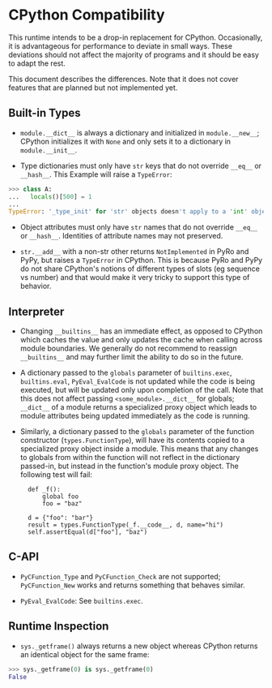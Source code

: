 CPython Compatibility
=====================

This runtime intends to be a drop-in replacement for CPython. Occasionally, it
is advantageous for performance to deviate in small ways. These deviations
should not affect the majority of programs and it should be easy to adapt the
rest.

This document describes the differences.  Note that it does not cover features
that are planned but not implemented yet.


Built-in Types
--------------

- `module.__dict__` is always a dictionary and initialized in `module.__new__`;
  CPython initializes it with `None` and only sets it to a dictionary in
  `module.__init__`.

- Type dictionaries must only have `str` keys that do not override `__eq__` or
  `__hash__`. This Example will raise a `TypeError`:
```python
>>> class A:
...   locals()[500] = 1
...
TypeError: '_type_init' for 'str' objects doesn't apply to a 'int' object
```

- Object attributes must only have `str` names that do not override `__eq__` or
  `__hash__`. Identities of attribute names may not preserved.

- `str.__add__` with a non-str other returns `NotImplemented` in PyRo and PyPy,
  but raises a `TypeError` in CPython. This is because PyRo and PyPy do not
  share CPython's notions of different types of slots (eg sequence vs number)
  and that would make it very tricky to support this type of behavior.

Interpreter
-----------

- Changing `__builtins__` has an immediate effect, as opposed to CPython which
  caches the value and only updates the cache when calling across module
  boundaries. We generally do not recommend to reassign `__builtins__` and may
  further limit the ability to do so in the future.

- A dictionary passed to the `globals` parameter of `builtins.exec`,
  `builtins.eval`, `PyEval_EvalCode` is not updated while the code is
  being executed, but will be updated only upon completion of the call.
  Note that this does not affect passing `<some_module>.__dict__` for
  globals; `__dict__` of a module returns a specialized proxy object
  which leads to module attributes being updated immediately as the
  code is running.

- Similarly, a dictionary passed to the `globals` parameter of the function
  constructor (`types.FunctionType`), will have its contents copied to a
  specialized proxy object inside a module. This means that any changes to
  globals from within the function will not reflect in the dictionary
  passed-in, but instead in the function's module proxy object. The following
  test will fail:

        def _f():
            global foo
            foo = "baz"

        d = {"foo": "bar"}
        result = types.FunctionType(_f.__code__, d, name="hi")
        self.assertEqual(d["foo"], "baz")

C-API
-----

- `PyCFunction_Type` and `PyCFunction_Check` are not supported;
  `PyCFunction_New` works and returns something that behaves similar.

- `PyEval_EvalCode`: See `builtins.exec`.

Runtime Inspection
------------------

- `sys._getframe()` always returns a new object whereas CPython returns an
  identical object for the same frame:
```python
>>> sys._getframe(0) is sys._getframe(0)
False
```
